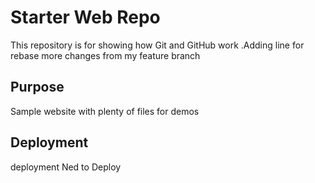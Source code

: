 # Starter Web Repo

This repository is for showing how Git and GitHub work .Adding line for rebase
more changes from my feature branch
## Purpose

Sample website with plenty of files for demos

## Deployment
deployment
Ned to Deploy